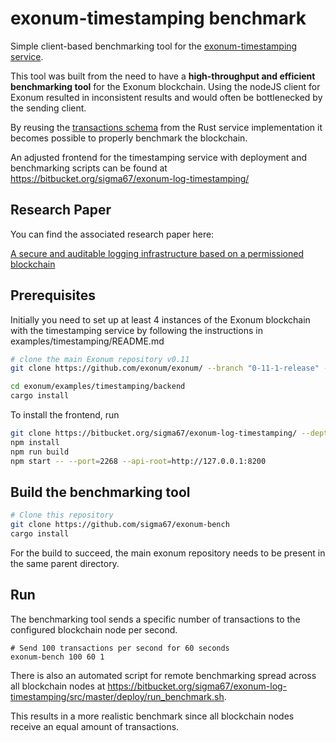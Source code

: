 # exonum-timestamping benchmark
Simple client-based benchmarking tool for the [exonum-timestamping service](https://github.com/exonum/exonum/tree/master/examples/timestamping).

This tool was built from the need to have a **high-throughput and efficient benchmarking tool** for the Exonum blockchain. Using the nodeJS client for Exonum resulted in inconsistent results and would often be bottlenecked by the sending client.

By reusing the [transactions schema](https://github.com/sigma67/exonum-bench/tree/master/src/transactions.rs) from the Rust service implementation it becomes possible to properly benchmark the blockchain. 

An adjusted frontend for the timestamping service with deployment and benchmarking scripts can be found at https://bitbucket.org/sigma67/exonum-log-timestamping/

## Research Paper
You can find the associated research paper here: 

[A secure and auditable logging infrastructure based on a permissioned blockchain](https://www.sciencedirect.com/science/article/pii/S0167404818313907)

## Prerequisites
Initially you need to set up at least 4 instances of the Exonum blockchain with the timestamping service by following the instructions in examples/timestamping/README.md
```sh
# clone the main Exonum repository v0.11
git clone https://github.com/exonum/exonum/ --branch "0-11-1-release" --depth 1

cd exonum/examples/timestamping/backend
cargo install
```

To install the frontend, run 
```sh
git clone https://bitbucket.org/sigma67/exonum-log-timestamping/ --depth 1
npm install
npm run build
npm start -- --port=2268 --api-root=http://127.0.0.1:8200
```

## Build the benchmarking tool
```sh
# Clone this repository
git clone https://github.com/sigma67/exonum-bench
cargo install
```
For the build to succeed, the main exonum repository needs to be present in the same parent directory.
## Run
The benchmarking tool sends a specific number of transactions to the configured blockchain node per second.
```
# Send 100 transactions per second for 60 seconds
exonum-bench 100 60 1
```

There is also an automated script for remote benchmarking spread across all blockchain nodes at https://bitbucket.org/sigma67/exonum-log-timestamping/src/master/deploy/run_benchmark.sh.

This results in a more realistic benchmark since all blockchain nodes receive an equal amount of transactions.
